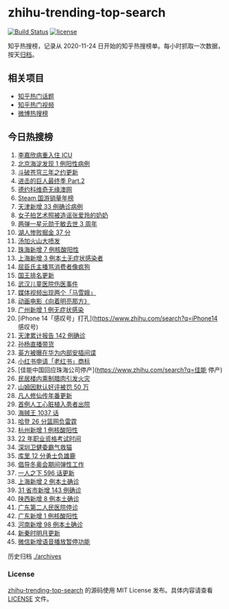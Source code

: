 # zhihu-trending-top-search

[![Build Status](https://github.com/justjavac/zhihu-trending-top-search/workflows/ci/badge.svg?branch=main)](https://github.com/justjavac/zhihu-trending-top-search/actions)
[![license](https://img.shields.io/github/license/justjavac/zhihu-trending-top-search)](https://github.com/justjavac/zhihu-trending-top-search/blob/main/LICENSE)

知乎热搜榜，记录从 2020-11-24 日开始的知乎热搜榜单。每小时抓取一次数据，按天[归档](./archives)。

## 相关项目

- [知乎热门话题](https://github.com/justjavac/zhihu-trending-hot-questions)
- [知乎热门视频](https://github.com/justjavac/zhihu-trending-hot-video)
- [微博热搜榜](https://github.com/justjavac/weibo-trending-hot-search)

## 今日热搜榜

<!-- BEGIN -->
<!-- 最后更新时间 Sun Jan 16 2022 21:17:54 GMT+0800 (China Standard Time) -->

1. [李嘉欣病重入住 ICU](https://www.zhihu.com/search?q=李嘉欣)
1. [北京海淀发现 1 例阳性病例](https://www.zhihu.com/search?q=北京疫情)
1. [斗破苍穹三年之约更新](https://www.zhihu.com/search?q=斗破苍穹三年之约)
1. [进击的巨人最终季 Part.2](https://www.zhihu.com/search?q=进击的巨人)
1. [德约科维奇无缘澳网](https://www.zhihu.com/search?q=德约科维奇)
1. [Steam 国游销量年榜](https://www.zhihu.com/search?q=steam)
1. [天津新增 33 例确诊病例](https://www.zhihu.com/search?q=天津疫情)
1. [女子拍艺术照被造谣张爱玲的奶奶](https://www.zhihu.com/search?q=张爱玲奶奶)
1. [两弹一星元勋于敏去世 3 周年](https://www.zhihu.com/search?q=于敏去世3周年)
1. [湖人惨败掘金 37 分](https://www.zhihu.com/search?q=湖人)
1. [汤加火山大喷发](https://www.zhihu.com/search?q=汤加火山喷发)
1. [珠海新增 7 例核酸阳性](https://www.zhihu.com/search?q=珠海疫情)
1. [上海新增 3 例本土无症状感染者](https://www.zhihu.com/search?q=上海疫情)
1. [屈臣氏主播骂消费者像疯狗](https://www.zhihu.com/search?q=屈臣氏)
1. [国王排名更新](https://www.zhihu.com/search?q=国王排名)
1. [武汉儿童医院伤医事件](https://www.zhihu.com/search?q=武汉儿童医院)
1. [媒体视频出现两个「马雪娥」](https://www.zhihu.com/search?q=马雪娥)
1. [动画电影《向着明亮那方》](https://www.zhihu.com/search?q=向着明亮那方)
1. [广州新增 1 例无症状感染](https://www.zhihu.com/search?q=广州疫情)
1. [iPhone 14「感叹号」打孔](https://www.zhihu.com/search?q=iPhone14 感叹号)
1. [天津累计报告 142 例确诊](https://www.zhihu.com/search?q=天津疫情)
1. [孙杨直播带货](https://www.zhihu.com/search?q=孙杨)
1. [英方被曝在华为内部安插间谍](https://www.zhihu.com/search?q=华为)
1. [小红书申请「老红书」商标](https://www.zhihu.com/search?q=小红书)
1. [佳能中国回应珠海公司停产](https://www.zhihu.com/search?q=佳能 停产)
1. [民居楼内熏制腊肉引发火灾](https://www.zhihu.com/search?q=湖南火灾)
1. [山姆因默认好评被罚 50 万](https://www.zhihu.com/search?q=山姆被罚)
1. [凡人修仙传年番更新](https://www.zhihu.com/search?q=凡人修仙传)
1. [首例人工心脏植入患者出院](https://www.zhihu.com/search?q=人工心脏)
1. [海贼王 1037 话](https://www.zhihu.com/search?q=海贼王)
1. [哈登 26 分篮网负雷霆](https://www.zhihu.com/search?q=篮网)
1. [杭州新增 1 例核酸阳性](https://www.zhihu.com/search?q=杭州疫情)
1. [22 年职业资格考试时间](https://www.zhihu.com/search?q=职业资格考试时间)
1. [深圳卫健委霸气救猫](https://www.zhihu.com/search?q=深圳卫健委救猫)
1. [库里 12 分勇士负雄鹿](https://www.zhihu.com/search?q=勇士)
1. [倡导冬奥会期间弹性工作](https://www.zhihu.com/search?q=冬奥弹性工作制)
1. [一人之下 596 话更新](https://www.zhihu.com/search?q=一人之下)
1. [上海新增 2 例本土确诊](https://www.zhihu.com/search?q=上海疫情)
1. [31 省市新增 143 例确诊](https://www.zhihu.com/search?q=国内疫情)
1. [陕西新增 8 例本土确诊](https://www.zhihu.com/search?q=陕西疫情)
1. [广东第二人民医院停诊](https://www.zhihu.com/search?q=广东医院停诊)
1. [广东新增 1 例核酸阳性](https://www.zhihu.com/search?q=广东疫情)
1. [河南新增 98 例本土确诊](https://www.zhihu.com/search?q=河南疫情)
1. [新秦时明月更新](https://www.zhihu.com/search?q=新秦时明月)
1. [微信新增语音播放暂停功能](https://www.zhihu.com/search?q=微信)

<!-- END -->

历史归档 [./archives](./archives)

### License

[zhihu-trending-top-search](https://github.com/justjavac/zhihu-trending-top-search)
的源码使用 MIT License 发布。具体内容请查看 [LICENSE](./LICENSE) 文件。
